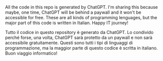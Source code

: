 All the code in this repo is generated by ChatGPT.
I'm sharing this because maybe, one time, ChatGPT will be behind a paywall and it won't be accessible for free.
These are all kinds of programming lenguages, but the major part of this code is written in Italian.
Happy IT journey!

Tutto il codice in questo repository è generato da ChatGPT.
Lo condivido perché forse, una volta, ChatGPT sarà protetto da un paywall e non sarà accessibile gratuitamente.
Questi sono tutti i tipi di linguaggi di programmazione, ma la maggior parte di questo codice è scritta in italiano.
Buon viaggio informatico!
